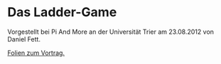 Das Ladder-Game
===============

Vorgestellt bei Pi And More an der Universität Trier am 23.08.2012 von Daniel Fett.

[Folien zum Vortrag.](https://docs.google.com/presentation/d/1XYSQcely7iG1hW1_JEJ99xKb6CTAOodVM4UukMQWd8U/edit)
